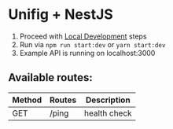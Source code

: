 # Unifig + NestJS

1. Proceed with [Local Development](#https://github.com/Matii96/unifig#local_development_testing) steps
2. Run via `npm run start:dev` or `yarn start:dev`
3. Example API is running on localhost:3000

## Available routes:

| Method | Routes | Description  |
| ------ | ------ | ------------ |
| GET    | /ping  | health check |
